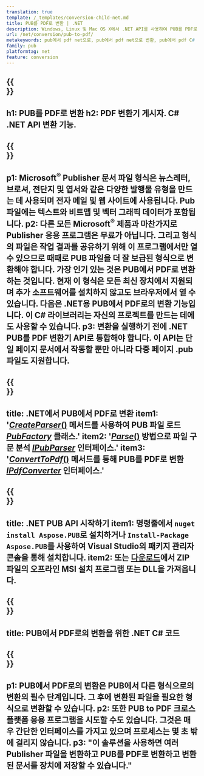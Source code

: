```yaml
---
translation: true
template: /_templates/conversion-child-net.md
title: PUB를 PDF로 변환 | .NET
description: Windows, Linux 및 Mac OS X에서 .NET API를 사용하여 PUB를 PDF로 변환합니다. 자체 솔루션에 쉽게 통합할 수 있는 게시자 변환 기능입니다.
url: /net/conversion/pub-to-pdf/
metakeywords: pub에서 pdf net으로, pub에서 pdf net으로 변환, pub에서 pdf C# 변환기로, pub에서 pdf C#으로, pub에서 pdf C#으로 변환
family: pub
platformtag: net
feature: conversion
---
```


{{<section banner>}}
---
h1: PUB를 PDF로 변환
h2: PDF 변환기 게시자. С# .NET API 변환 기능.
---

{{<section overview>}}
---
p1: Microsoft<sup>®</sup> Publisher 문서 파일 형식은 뉴스레터, 브로셔, 전단지 및 엽서와 같은 다양한 발행물 유형을 만드는 데 사용되며 전자 메일 및 웹 사이트에 사용됩니다. Pub 파일에는 텍스트와 비트맵 및 벡터 그래픽 데이터가 포함됩니다.
p2: 다른 모든 Microsoft<sup>®</sup> 제품과 마찬가지로 Publisher 응용 프로그램은 무료가 아닙니다. 그리고 형식의 파일은 작업 결과를 공유하기 위해 이 프로그램에서만 열 수 있으므로 때때로 PUB 파일을 더 잘 보급된 형식으로 변환해야 합니다. 가장 인기 있는 것은 PUB에서 PDF로 변환하는 것입니다. 현재 이 형식은 모든 최신 장치에서 지원되며 추가 소프트웨어를 설치하지 않고도 브라우저에서 열 수 있습니다. 다음은 .NET용 PUB에서 PDF로의 변환 기능입니다. 이 C# 라이브러리는 자신의 프로젝트를 만드는 데에도 사용할 수 있습니다.
p3: 변환을 실행하기 전에 .NET PUB를 PDF 변환기 API로 통합해야 합니다. 이 API는 단일 페이지 문서에서 작동할 뿐만 아니라 다중 페이지 .pub 파일도 지원합니다.
---

{{<section feature1>}}
---
title: .NET에서 PUB에서 PDF로 변환
item1: '[*CreateParser*()](https://reference.aspose.com/pub/net/aspose.pub/pubfactory/createparser/) 메서드를 사용하여 PUB 파일 로드 [*PubFactory*](https://reference.aspose.com/pub/net/aspose.pub/pubfactory/) 클래스.'
item2: '[*Parse*()](https://reference.aspose.com/pub/net/aspose.pub/ipubparser/parse/) 방법으로 파일 구문 분석 [*IPubParser*](https://reference.aspose.com/pub/net/aspose.pub/ipubparser/) 인터페이스.'
item3: '[*ConvertToPdf*()](https://reference.aspose.com/pub/net/aspose.pub/ipdfconverter/converttopdf/) 메서드를 통해 PUB를 PDF로 변환 [*IPdfConverter*](https://reference.aspose.com/pub/net/aspose.pub/ipdfconverter/) 인터페이스.'
---

{{<section feature2>}}
---
title: .NET PUB API 시작하기
item1: 명령줄에서 ```nuget install Aspose.PUB```로 설치하거나 ```Install-Package Aspose.PUB```를 사용하여 Visual Studio의 패키지 관리자 콘솔을 통해 설치합니다.
item2: 또는 [다운로드](https://releases.aspose.com/pub/net/)에서 ZIP 파일의 오프라인 MSI 설치 프로그램 또는 DLL을 가져옵니다.
---

{{<section codeexample>}}
---
title: PUB에서 PDF로의 변환을 위한 .NET C# 코드
---

{{<section summary>}}
---
p1: PUB에서 PDF로의 변환은 PUB에서 다른 형식으로의 변환의 필수 단계입니다. 그 후에 변환된 파일을 필요한 형식으로 변환할 수 있습니다.
p2: 또한 PUB to PDF 크로스 플랫폼 응용 프로그램을 시도할 수도 있습니다. 그것은 매우 간단한 인터페이스를 가지고 있으며 프로세스는 몇 초 밖에 걸리지 않습니다.
p3: "이 솔루션을 사용하면 여러 Publisher 파일을 변환하고 PUB를 PDF로 변환하고 변환된 문서를 장치에 저장할 수 있습니다."
---
